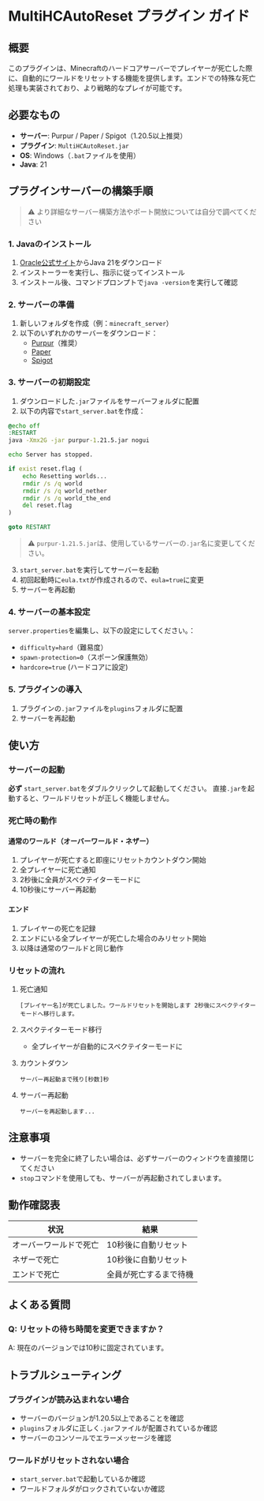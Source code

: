 # MultiHCAutoReset プラグイン ガイド

## 概要
このプラグインは、Minecraftのハードコアサーバーでプレイヤーが死亡した際に、自動的にワールドをリセットする機能を提供します。エンドでの特殊な死亡処理も実装されており、より戦略的なプレイが可能です。

## 必要なもの
- **サーバー**: Purpur / Paper / Spigot（1.20.5以上推奨）
- **プラグイン**: `MultiHCAutoReset.jar`
- **OS**: Windows（`.bat`ファイルを使用）
- **Java**: 21

## プラグインサーバーの構築手順

> ⚠️ より詳細なサーバー構築方法やポート開放については自分で調べてください

### 1. Javaのインストール
1. [Oracle公式サイト](https://www.oracle.com/java/technologies/downloads/)からJava 21をダウンロード
2. インストーラーを実行し、指示に従ってインストール
3. インストール後、コマンドプロンプトで`java -version`を実行して確認

### 2. サーバーの準備
1. 新しいフォルダを作成（例：`minecraft_server`）
2. 以下のいずれかのサーバーをダウンロード：
    - [Purpur](https://purpurmc.org/downloads)（推奨）
    - [Paper](https://papermc.io/downloads)
    - [Spigot](https://getbukkit.org/download/spigot)

### 3. サーバーの初期設定
1. ダウンロードした`.jar`ファイルをサーバーフォルダに配置
2. 以下の内容で`start_server.bat`を作成：

```bat
@echo off
:RESTART
java -Xmx2G -jar purpur-1.21.5.jar nogui

echo Server has stopped.

if exist reset.flag (
    echo Resetting worlds...
    rmdir /s /q world
    rmdir /s /q world_nether
    rmdir /s /q world_the_end
    del reset.flag
)

goto RESTART
```

> ⚠️ `purpur-1.21.5.jar`は、使用しているサーバーの`.jar`名に変更してください。

3. `start_server.bat`を実行してサーバーを起動
4. 初回起動時に`eula.txt`が作成されるので、`eula=true`に変更
5. サーバーを再起動

### 4. サーバーの基本設定
`server.properties`を編集し、以下の設定にしてください。：
- `difficulty=hard`（難易度）
- `spawn-protection=0`（スポーン保護無効）
- `hardcore=true` (ハードコアに設定)


### 5. プラグインの導入
1. プラグインの`.jar`ファイルを`plugins`フォルダに配置
2. サーバーを再起動


## 使い方

### サーバーの起動
**必ず** `start_server.bat`をダブルクリックして起動してください。
直接`.jar`を起動すると、ワールドリセットが正しく機能しません。

### 死亡時の動作

#### 通常のワールド（オーバーワールド・ネザー）
1. プレイヤーが死亡すると即座にリセットカウントダウン開始
2. 全プレイヤーに死亡通知
3. 2秒後に全員がスペクテイターモードに
4. 10秒後にサーバー再起動

#### エンド
1. プレイヤーの死亡を記録
2. エンドにいる全プレイヤーが死亡した場合のみリセット開始
3. 以降は通常のワールドと同じ動作

### リセットの流れ
1. 死亡通知
   ```
   [プレイヤー名]が死亡しました。ワールドリセットを開始します 2秒後にスペクテイターモードへ移行します。
   ```

2. スペクテイターモード移行
    - 全プレイヤーが自動的にスペクテイターモードに

3. カウントダウン
   ```
   サーバー再起動まで残り[秒数]秒
   ```

4. サーバー再起動
   ```
   サーバーを再起動します...
   ```

## 注意事項
- サーバーを完全に終了したい場合は、必ずサーバーのウィンドウを直接閉じてください
- `stop`コマンドを使用しても、サーバーが再起動されてしまいます。

## 動作確認表

| 状況 | 結果 |
|------|------|
| オーバーワールドで死亡 | 10秒後に自動リセット |
| ネザーで死亡 | 10秒後に自動リセット |
| エンドで死亡 | 全員が死亡するまで待機 |

## よくある質問

### Q: リセットの待ち時間を変更できますか？
A: 現在のバージョンでは10秒に固定されています。


## トラブルシューティング

### プラグインが読み込まれない場合
- サーバーのバージョンが1.20.5以上であることを確認
- `plugins`フォルダに正しく`.jar`ファイルが配置されているか確認
- サーバーのコンソールでエラーメッセージを確認

### ワールドがリセットされない場合
- `start_server.bat`で起動しているか確認
- ワールドフォルダがロックされていないか確認 